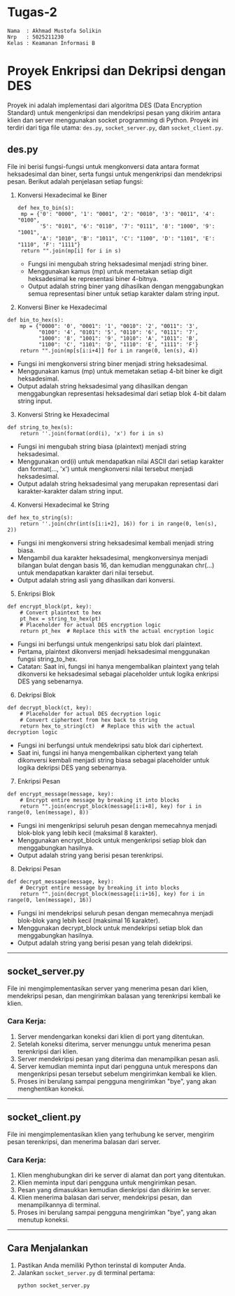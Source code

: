 # Tugas-2

```
Nama  : Akhmad Mustofa Solikin
Nrp   : 5025211230
Kelas : Keamanan Informasi B
```

# Proyek Enkripsi dan Dekripsi dengan DES

Proyek ini adalah implementasi dari algoritma DES (Data Encryption Standard) untuk mengenkripsi dan mendekripsi pesan yang dikirim antara klien dan server menggunakan socket programming di Python. Proyek ini terdiri dari tiga file utama: `des.py`, `socket_server.py`, dan `socket_client.py`.


## des.py

File ini berisi fungsi-fungsi untuk mengkonversi data antara format heksadesimal dan biner, serta fungsi untuk mengenkripsi dan mendekripsi pesan. Berikut adalah penjelasan setiap fungsi:

1. Konversi Hexadecimal ke Biner

   ```
   def hex_to_bin(s):
    mp = {'0': "0000", '1': "0001", '2': "0010", '3': "0011", '4': "0100",
          '5': "0101", '6': "0110", '7': "0111", '8': "1000", '9': "1001",
          'A': "1010", 'B': "1011", 'C': "1100", 'D': "1101", 'E': "1110", 'F': "1111"}
    return "".join(mp[i] for i in s)
   ```

   - Fungsi ini mengubah string heksadesimal menjadi string biner.
   - Menggunakan kamus (mp) untuk memetakan setiap digit heksadesimal ke representasi biner 4-bitnya.
   - Output adalah string biner yang dihasilkan dengan menggabungkan semua representasi biner untuk setiap karakter dalam string input.

2. Konversi Biner ke Hexadecimal
   
```
def bin_to_hex(s):
    mp = {"0000": '0', "0001": '1', "0010": '2', "0011": '3',
          "0100": '4', "0101": '5', "0110": '6', "0111": '7',
          "1000": '8', "1001": '9', "1010": 'A', "1011": 'B',
          "1100": 'C', "1101": 'D', "1110": 'E', "1111": 'F'}
    return "".join(mp[s[i:i+4]] for i in range(0, len(s), 4))
```
   - Fungsi ini mengkonversi string biner menjadi string heksadesimal.
   - Menggunakan kamus (mp) untuk memetakan setiap 4-bit biner ke digit heksadesimal.
   - Output adalah string heksadesimal yang dihasilkan dengan menggabungkan representasi heksadesimal dari setiap blok 4-bit dalam string input.
     
3. Konversi String ke Hexadecimal

```
def string_to_hex(s):
    return ''.join(format(ord(i), 'x') for i in s)
```
   - Fungsi ini mengubah string biasa (plaintext) menjadi string heksadesimal.
   - Menggunakan ord(i) untuk mendapatkan nilai ASCII dari setiap karakter dan format(..., 'x') untuk mengkonversi nilai tersebut menjadi heksadesimal.
   - Output adalah string heksadesimal yang merupakan representasi dari karakter-karakter dalam string input.
     
4. Konversi Hexadecimal ke String

```
def hex_to_string(s):
    return ''.join(chr(int(s[i:i+2], 16)) for i in range(0, len(s), 2))
```
   - Fungsi ini mengkonversi string heksadesimal kembali menjadi string biasa.
   - Mengambil dua karakter heksadesimal, mengkonversinya menjadi bilangan bulat dengan basis 16, dan kemudian menggunakan chr(...) untuk mendapatkan karakter dari nilai tersebut.
   - Output adalah string asli yang dihasilkan dari konversi.
     
5. Enkripsi Blok
```
def encrypt_block(pt, key):
    # Convert plaintext to hex
    pt_hex = string_to_hex(pt)
    # Placeholder for actual DES encryption logic
    return pt_hex  # Replace this with the actual encryption logic
```
   - Fungsi ini berfungsi untuk mengenkripsi satu blok dari plaintext.
   - Pertama, plaintext dikonversi menjadi heksadesimal menggunakan fungsi string_to_hex.
   - Catatan: Saat ini, fungsi ini hanya mengembalikan plaintext yang telah dikonversi ke heksadesimal sebagai placeholder untuk logika enkripsi DES yang sebenarnya.
     
6. Dekripsi Blok

```
def decrypt_block(ct, key):
    # Placeholder for actual DES decryption logic
    # Convert ciphertext from hex back to string
    return hex_to_string(ct)  # Replace this with the actual decryption logic
```
   - Fungsi ini berfungsi untuk mendekripsi satu blok dari ciphertext.
   - Saat ini, fungsi ini hanya mengembalikan ciphertext yang telah dikonversi kembali menjadi string biasa sebagai placeholder untuk logika dekripsi DES yang sebenarnya.
     
7. Enkripsi Pesan
```
def encrypt_message(message, key):
    # Encrypt entire message by breaking it into blocks
    return "".join(encrypt_block(message[i:i+8], key) for i in range(0, len(message), 8))
```
   - Fungsi ini mengenkripsi seluruh pesan dengan memecahnya menjadi blok-blok yang lebih kecil (maksimal 8 karakter).
   - Menggunakan encrypt_block untuk mengenkripsi setiap blok dan menggabungkan hasilnya.
   - Output adalah string yang berisi pesan terenkripsi.
     
8. Dekripsi Pesan
```
def decrypt_message(message, key):
    # Decrypt entire message by breaking it into blocks
    return "".join(decrypt_block(message[i:i+16], key) for i in range(0, len(message), 16))
```
   - Fungsi ini mendekripsi seluruh pesan dengan memecahnya menjadi blok-blok yang lebih kecil (maksimal 16 karakter).
   - Menggunakan decrypt_block untuk mendekripsi setiap blok dan menggabungkan hasilnya.
   - Output adalah string yang berisi pesan yang telah didekripsi.

---

## socket_server.py

File ini mengimplementasikan server yang menerima pesan dari klien, mendekripsi pesan, dan mengirimkan balasan yang terenkripsi kembali ke klien.

### Cara Kerja:
1. Server mendengarkan koneksi dari klien di port yang ditentukan.
2. Setelah koneksi diterima, server menunggu untuk menerima pesan terenkripsi dari klien.
3. Server mendekripsi pesan yang diterima dan menampilkan pesan asli.
4. Server kemudian meminta input dari pengguna untuk merespons dan mengenkripsi pesan tersebut sebelum mengirimkan kembali ke klien.
5. Proses ini berulang sampai pengguna mengirimkan "bye", yang akan menghentikan koneksi.

---

## socket_client.py

File ini mengimplementasikan klien yang terhubung ke server, mengirim pesan terenkripsi, dan menerima balasan dari server.

### Cara Kerja:
1. Klien menghubungkan diri ke server di alamat dan port yang ditentukan.
2. Klien meminta input dari pengguna untuk mengirimkan pesan.
3. Pesan yang dimasukkan kemudian dienkripsi dan dikirim ke server.
4. Klien menerima balasan dari server, mendekripsi pesan, dan menampilkannya di terminal.
5. Proses ini berulang sampai pengguna mengirimkan "bye", yang akan menutup koneksi.

---

## Cara Menjalankan

1. Pastikan Anda memiliki Python terinstal di komputer Anda.
2. Jalankan `socket_server.py` di terminal pertama:
   ```bash
   python socket_server.py
